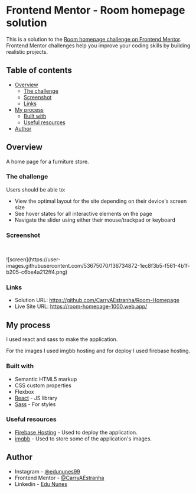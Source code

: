 # Frontend Mentor - Room homepage solution

This is a solution to the [Room homepage challenge on Frontend Mentor](https://www.frontendmentor.io/challenges/room-homepage-BtdBY_ENq). Frontend Mentor challenges help you improve your coding skills by building realistic projects. 

## Table of contents

- [Overview](#overview)
  - [The challenge](#the-challenge)
  - [Screenshot](#screenshot)
  - [Links](#links)
- [My process](#my-process)
  - [Built with](#built-with)
  - [Useful resources](#useful-resources)
- [Author](#author)

## Overview

A home page for a furniture store.

### The challenge

Users should be able to:

- View the optimal layout for the site depending on their device's screen size
- See hover states for all interactive elements on the page
- Navigate the slider using either their mouse/trackpad or keyboard

### Screenshot
<p>&nbsp;</p>
![screen](https://user-images.githubusercontent.com/53675070/136734872-1ec8f3b5-f561-4b1f-b205-c6be4a212ff4.png)

### Links

- Solution URL: https://github.com/CarryAEstranha/Room-Homepage
- Live Site URL: https://room-homepage-1000.web.app/

## My process

I used react and sass to make the application.

For the images I used imgbb hosting and for deploy I used firebase hosting.

### Built with

- Semantic HTML5 markup
- CSS custom properties
- Flexbox
- [React](https://reactjs.org/) - JS library
- [Sass](https://sass-lang.com/) - For styles

### Useful resources

- [Firebase Hosting](https://firebase.google.com/docs/hosting) - Used to deploy the application.
- [imgbb](https://pt-br.imgbb.com) - Used to store some of the application's images.

## Author

- Instagram - [@edununes99](https://www.instagram.com/edununes99/)
- Frontend Mentor - [@CarryAEstranha](https://www.frontendmentor.io/profile/CarryAEstranha)
- Linkedin - [Edu Nunes](https://www.linkedin.com/in/edu-nunes-627422209/)
